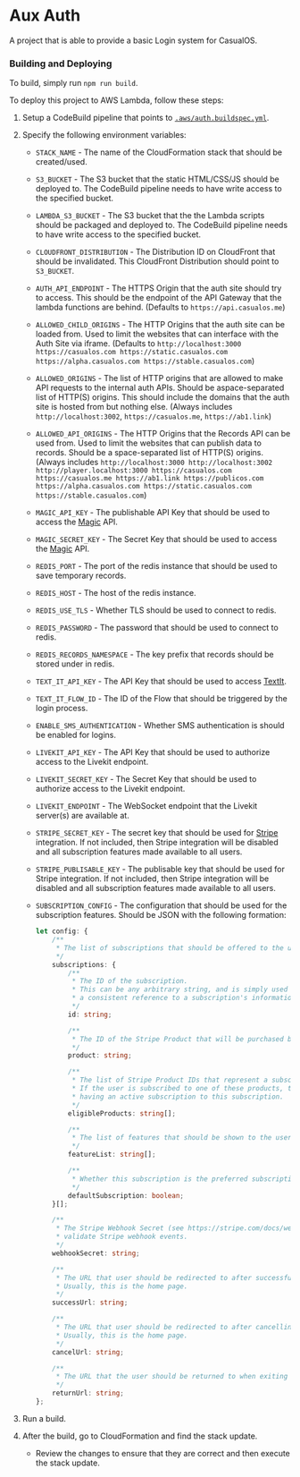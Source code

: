 # Aux Auth

A project that is able to provide a basic Login system for CasualOS.

### Building and Deploying

To build, simply run `npm run build`.

To deploy this project to AWS Lambda, follow these steps:

1. Setup a CodeBuild pipeline that points to [`.aws/auth.buildspec.yml`](../../.aws/auth.buildspec.yml).
2. Specify the following environment variables:

    - `STACK_NAME` - The name of the CloudFormation stack that should be created/used.
    - `S3_BUCKET` - The S3 bucket that the static HTML/CSS/JS should be deployed to. The CodeBuild pipeline needs to have write access to the specified bucket.
    - `LAMBDA_S3_BUCKET` - The S3 bucket that the the Lambda scripts should be packaged and deployed to. The CodeBuild pipeline needs to have write access to the specified bucket.
    - `CLOUDFRONT_DISTRIBUTION` - The Distribution ID on CloudFront that should be invalidated. This CloudFront Distribution should point to `S3_BUCKET`.
    - `AUTH_API_ENDPOINT` - The HTTPS Origin that the auth site should try to access. This should be the endpoint of the API Gateway that the lambda functions are behind. (Defaults to `https://api.casualos.me`)
    - `ALLOWED_CHILD_ORIGINS` - The HTTP Origins that the auth site can be loaded from. Used to limit the websites that can interface with the Auth Site via iframe. (Defaults to `http://localhost:3000 https://casualos.com https://static.casualos.com https://alpha.casualos.com https://stable.casualos.com`)
    - `ALLOWED_ORIGINS` - The list of HTTP origins that are allowed to make API requests to the internal auth APIs. Should be aspace-separated list of HTTP(S) origins. This should include the domains that the auth site is hosted from but nothing else. (Always includes `http://localhost:3002`, `https://casualos.me`, `https://ab1.link`)
    - `ALLOWED_API_ORIGINS` - The HTTP Origins that the Records API can be used from. Used to limit the websites that can publish data to records. Should be a space-separated list of HTTP(S) origins. (Always includes `http://localhost:3000 http://localhost:3002 http://player.localhost:3000 https://casualos.com https://casualos.me https://ab1.link https://publicos.com https://alpha.casualos.com https://static.casualos.com https://stable.casualos.com`)
    - `MAGIC_API_KEY` - The publishable API Key that should be used to access the [Magic](https://magic.link) API.
    - `MAGIC_SECRET_KEY` - The Secret Key that should be used to access the [Magic](https://magic.link) API.
    - `REDIS_PORT` - The port of the redis instance that should be used to save temporary records.
    - `REDIS_HOST` - The host of the redis instance.
    - `REDIS_USE_TLS` - Whether TLS should be used to connect to redis.
    - `REDIS_PASSWORD` - The password that should be used to connect to redis.
    - `REDIS_RECORDS_NAMESPACE` - The key prefix that records should be stored under in redis.
    - `TEXT_IT_API_KEY` - The API Key that should be used to access [TextIt](https://textit.com/).
    - `TEXT_IT_FLOW_ID` - The ID of the Flow that should be triggered by the login process.
    - `ENABLE_SMS_AUTHENTICATION` - Whether SMS authentication is should be enabled for logins.
    - `LIVEKIT_API_KEY` - The API Key that should be used to authorize access to the Livekit endpoint.
    - `LIVEKIT_SECRET_KEY` - The Secret Key that should be used to authorize access to the Livekit endpoint.
    - `LIVEKIT_ENDPOINT` - The WebSocket endpoint that the Livekit server(s) are available at.
    - `STRIPE_SECRET_KEY` - The secret key that should be used for [Stripe](https://stripe.com/) integration. If not included, then Stripe integration will be disabled and all subscription features made available to all users.
    - `STRIPE_PUBLISABLE_KEY` - The publisable key that should be used for Stripe integration. If not included, then Stripe integration will be disabled and all subscription features made available to all users.
    - `SUBSCRIPTION_CONFIG` - The configuration that should be used for the subscription features. Should be JSON with the following formation:

        ```ts
        let config: {
            /**
             * The list of subscriptions that should be offered to the user.
             */
            subscriptions: {
                /**
                 * The ID of the subscription.
                 * This can be any arbitrary string, and is simply used to ensure that the Records system has
                 * a consistent reference to a subscription's information.
                 */
                id: string;

                /**
                 * The ID of the Stripe Product that will be purchased by the user when they select this subscription.
                 */
                product: string;

                /**
                 * The list of Stripe Product IDs that represent a subscription to this subscription.
                 * If the user is subscribed to one of these products, then the user will be counted as
                 * having an active subscription to this subscription.
                 */
                eligibleProducts: string[];

                /**
                 * The list of features that should be shown to the user when displaying this subscription for purchase.
                 */
                featureList: string[];

                /**
                 * Whether this subscription is the preferred subscription for the user to purchase.
                 */
                defaultSubscription: boolean;
            }[];

            /**
             * The Stripe Webhook Secret (see https://stripe.com/docs/webhooks/signatures) that should be used to
             * validate Stripe webhook events.
             */
            webhookSecret: string;

            /**
             * The URL that user should be redirected to after successfully purchasing a subscription.
             * Usually, this is the home page.
             */
            successUrl: string;

            /**
             * The URL that user should be redirected to after cancelling a subscription purchase.
             * Usually, this is the home page.
             */
            cancelUrl: string;

            /**
             * The URL that the user should be returned to when exiting the Stripe customer portal.
             */
            returnUrl: string;
        };
        ```

3. Run a build.
4. After the build, go to CloudFormation and find the stack update.
    - Review the changes to ensure that they are correct and then execute the stack update.
